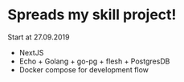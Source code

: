 # Spreads my skill project!

Start at 27.09.2019

- NextJS
- Echo + Golang + go-pg + flesh + PostgresDB
- Docker compose for development flow
